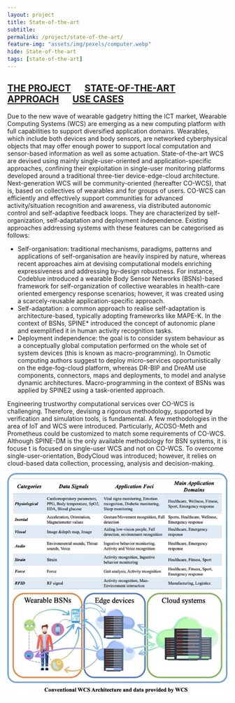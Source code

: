 ```yaml
---
layout: project
title: State-of-the-art
subtitle:   
permalink: /project/state-of-the-art/
feature-img: "assets/img/pexels/computer.webp"
hide: State-of-the-art
tags: [state-of-the-art]
---
```

## [THE PROJECT](https://common-wears.github.io/2022/project/) &emsp; [STATE-OF-THE-ART](https://common-wears.github.io/2022/project/state-of-the-art/) &emsp; [APPROACH](https://common-wears.github.io/2022/project/approach/) &emsp; [USE CASES](https://common-wears.github.io/2022/project/usecase/)    
 
Due to the new wave of wearable gadgetry hitting the ICT market, Wearable Computing Systems (WCS) are emerging as a new computing platform with full capabilities to support diversified application domains. Wearables, which include both devices and body sensors, are networked cyberphysical objects that may offer enough power to support local computation and sensor-based information as well as some actuation. State-of-the-art WCS are devised using mainly single-user-oriented and application-specific approaches, confining their exploitation in single-user monitoring platforms developed around a traditional three-tier device-edge-cloud architecture. Next-generation WCS will be community-oriented (hereafter CO-WCS), that is, based on collectives of wearables and for groups of users. CO-WCS can efficiently and effectively support communities for advanced activity/situation recognition and awareness, via distributed autonomic control and self-adaptive feedback loops. They are characterized by self-organization, self-adaptation and deployment independence. Existing approaches addressing systems with these features can be categorised as follows:  

   - Self-organisation: traditional mechanisms, paradigms, patterns and applications of self-organisation are heavily inspired by nature, whereas recent approaches aim at devising computational models enriching expressiveness and addressing by-design robustness. For instance, Codeblue introduced a wearable Body Sensor Networks (BSNs)-based framework for self-organization of collective wearables in health-care oriented emergency response scenarios; however, it was created using a scarcely-reusable application-specific approach.  
   - Self-adaptation: a common approach to realise self-adaptation is architecture-based, typically adopting frameworks like MAPE-K. In the context of BSNs, SPINE* introduced the concept of autonomic plane and exemplified it in human activity recognition tasks.   
   - Deployment independence: the goal is to consider system behaviour as a conceptually global computation performed on the whole set of system devices (this is known as macro-programming). In Osmotic computing authors suggest to deploy micro-services opportunistically on the edge-fog-cloud platform, whereas DR-BIP and DreAM use components, connectors, maps and deployments, to model and analyse dynamic architectures. Macro-programming in the context of BSNs was applied by SPINE2 using a task-oriented approach.   

Engineering trustworthy computational services over CO-WCS is challenging. Therefore, devising a rigorous methodology, supported by verification and simulation tools, is fundamental. A few methodologies in the area of IoT and WCS were introduced. Particularly, ACOSO-Meth and Prometheus could be customized to match some requirements of CO-WCS. Although SPINE-DM is the only available methodology for BSN systems, it is focuse t is focused on single-user WCS and not on CO-WCS. To overcome single-user-orientation, BodyCloud was introduced; however, it relies on cloud-based data collection, processing, analysis and decision-making.  

![img1](../../assets/img/project/modelloA_2020HCWWLP_1.jpg)
